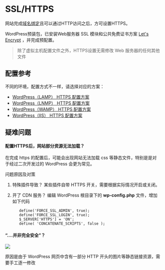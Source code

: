 # SSL/HTTPS

网站完成[域名绑定](/zh/solution-more.html#域名绑定)且可以通过HTTP访问之后，方可设置HTTPS。

WordPress预装包，已安装Web服务器 SSL 模块和公共免费证书方案 [Let's Encrypt](https://letsencrypt.org/) ，并完成预配置。

> 除了虚拟主机配置文件之外，HTTPS设置无需修改 Web 服务器的任何其他文件

## 配置参考

不同的环境，配置方式不一样，请选择对应的方案：

* [WordPress（LAMP） HTTPS 配置方案](https://support.websoft9.com/docs/lamp/solution-https.html)
* [WordPress（LNMP） HTTPS 配置方案](https://support.websoft9.com/docs/lnmp/solution-https.html)
* [WordPress（WAMP） HTTPS 配置方案 ](https://support.websoft9.com/docs/wampserver/solution-https.html)
* [WordPress（IIS） HTTPS 配置方案 ](https://support.websoft9.com/docs/windows/solution-https.html)

## 疑难问题

#### 配置HTTPS后，网站部分资源无法加载？

在完成 https 的配置后，可能会出现网站无法加载 css 等静态文件，特别是是对于经过二次开发过的 WordPress 会更为常见。

问题原因及对策

1. 特殊插件导致？ 某些插件自带 HTTPS 开关，需要根据实际情况开启或关闭。 
2. 开了 CDN 服务？ 编辑 WordPress 根目录下的 **wp-config.php** 文件，增加如下代码

    ```
       define('FORCE_SSL_ADMIN', true);
       define('FORCE_SSL_LOGIN', true);
       $_SERVER['HTTPS'] = 'ON';
       define( 'CONCATENATE_SCRIPTS', false );
    ```

#### “....并非完全安全”？
![](https://libs.websoft9.com/Websoft9/DocsPicture/zh/wordpress/avada/https-notallsafe-websoft9.png)

原因是由于 WordPress 网页中含有一部分 HTTP 开头的图片等静态链接资源，需要手工逐一修改